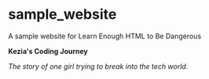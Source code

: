 # sample_website
A sample website for Learn Enough HTML to Be Dangerous
<p><strong>Kezia's Coding Journey</strong></p>
   <p><em>The story of one girl trying to break into the tech world.</em></p>
   



